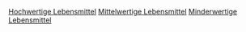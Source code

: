[Hochwertige Lebensmittel](Hochwertige%20Lebensmittel.md)
[Mittelwertige Lebensmittel](Mittelwertige%20Lebensmittel.md)
[Minderwertige Lebensmittel](Minderwertige%20Lebensmittel.md)